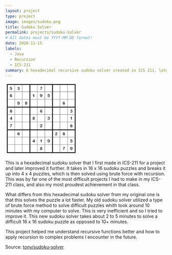```yaml
---
layout: project
type: project
image: images/sudoku.png
title: Sudoku Solver
permalink: projects/sudoku-solver
# All dates must be YYYY-MM-DD format!
date: 2020-11-15
labels:
  - Java
  - Recursion
  - ICS-211
summary: A hexadecimal recursive sudoku solver created in ICS 211, later improved on.
---
```


<img class="ui medium right floated rounded image" src="../images/sudoku.png">

This is a hexadecimal sudoku solver that I first made in ICS-211 for a project and later improved it further. It takes in 16 x 16 sudoku puzzles and breaks it up into 4 x 4 puzzles, which is then solved using brute force with recursion. This was by far one of the most difficult projects I had to make in my ICS-211 class, and also my most proudest achievement in that class.

What differs from this hexadecimal sudoku solver from my original one is that this solves the puzzle a lot faster. My old sudoku solver utilized a type of brute force method to solve difficult puzzles whith took around 10 minutes with my computer to solve. This is very inefficient and so I tried to improve it. This new sudoku solver takes about 2 to 5 minutes to solve a difficult 16 x 16 sudoku puzzle as opposed to 10+ minutes.

This project helped me understand recursive functions better and how to apply recursion to complex problems I encounter in the future.
 
Source: <a href="https://github.com/tonylong1314520/sudoku-solver"><i class="large github icon"></i>tony/sudoku-solver</a>
